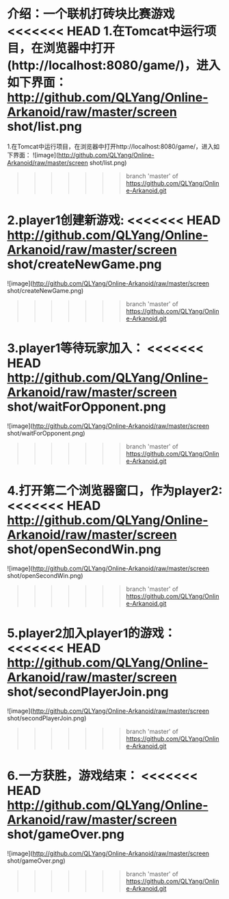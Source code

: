 介绍：一个联机打砖块比赛游戏
<<<<<<< HEAD
1.在Tomcat中运行项目，在浏览器中打开(http://localhost:8080/game/)，进入如下界面：
http://github.com/QLYang/Online-Arkanoid/raw/master/screen shot/list.png
=======
1.在Tomcat中运行项目，在浏览器中打开http://localhost:8080/game/，进入如下界面：
![image](http://github.com/QLYang/Online-Arkanoid/raw/master/screen shot/list.png)
>>>>>>> branch 'master' of https://github.com/QLYang/Online-Arkanoid.git

2.player1创建新游戏:
<<<<<<< HEAD
http://github.com/QLYang/Online-Arkanoid/raw/master/screen shot/createNewGame.png
=======
![image](http://github.com/QLYang/Online-Arkanoid/raw/master/screen shot/createNewGame.png)
>>>>>>> branch 'master' of https://github.com/QLYang/Online-Arkanoid.git

3.player1等待玩家加入：
<<<<<<< HEAD
http://github.com/QLYang/Online-Arkanoid/raw/master/screen shot/waitForOpponent.png
=======
![image](http://github.com/QLYang/Online-Arkanoid/raw/master/screen shot/waitForOpponent.png)
>>>>>>> branch 'master' of https://github.com/QLYang/Online-Arkanoid.git

4.打开第二个浏览器窗口，作为player2:
<<<<<<< HEAD
http://github.com/QLYang/Online-Arkanoid/raw/master/screen shot/openSecondWin.png
=======
![image](http://github.com/QLYang/Online-Arkanoid/raw/master/screen shot/openSecondWin.png)
>>>>>>> branch 'master' of https://github.com/QLYang/Online-Arkanoid.git

5.player2加入player1的游戏：
<<<<<<< HEAD
http://github.com/QLYang/Online-Arkanoid/raw/master/screen shot/secondPlayerJoin.png
=======
![image](http://github.com/QLYang/Online-Arkanoid/raw/master/screen shot/secondPlayerJoin.png)
>>>>>>> branch 'master' of https://github.com/QLYang/Online-Arkanoid.git

6.一方获胜，游戏结束：
<<<<<<< HEAD
http://github.com/QLYang/Online-Arkanoid/raw/master/screen shot/gameOver.png
=======
![image](http://github.com/QLYang/Online-Arkanoid/raw/master/screen shot/gameOver.png)
>>>>>>> branch 'master' of https://github.com/QLYang/Online-Arkanoid.git
